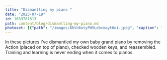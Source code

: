 ```yaml
---
title: "Dismantling my piano "
date: "2023-07-19"
id: 1689781613
path: content/blog/dismantling-my-piano.md
photoset: [{"path": "/images/6hVn6otyPW5Ldbcmayt6oi.jpeg", "caption": "Action removed", "thumbnail": "True"}, {"path": "/images/EzSCPQbJax5uABgLjWXWjt.jpeg", "caption": "Action placed on bench", "thumbnail": "False"}]
---
```

In these pictures I’ve dismantled my own baby grand piano by removing the Action (placed on top of piano), checked wooden keys, and reassembled. Training and learning is never ending when it comes to pianos.